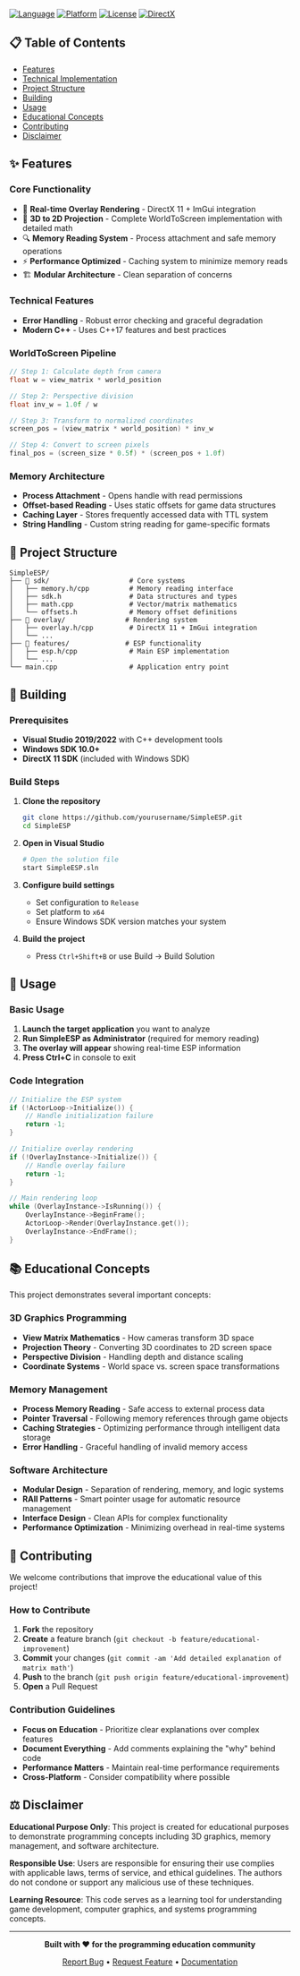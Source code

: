 [![Language](https://img.shields.io/badge/Language-C++-blue.svg)](https://isocpp.org/)
[![Platform](https://img.shields.io/badge/Platform-Windows-lightgrey.svg)](https://www.microsoft.com/windows)
[![License](https://img.shields.io/badge/License-Educational-green.svg)](#license)
[![DirectX](https://img.shields.io/badge/Graphics-DirectX%2011-red.svg)](https://docs.microsoft.com/en-us/windows/win32/direct3d11/atoc-dx-graphics-direct3d-11)

## 📋 Table of Contents
- [Features](#features)
- [Technical Implementation](#technical-implementation)
- [Project Structure](#project-structure)
- [Building](#building)
- [Usage](#usage)
- [Educational Concepts](#educational-concepts)
- [Contributing](#contributing)
- [Disclaimer](#disclaimer)

## ✨ Features
### Core Functionality
- 🎨 **Real-time Overlay Rendering** - DirectX 11 + ImGui integration
- 🧮 **3D to 2D Projection** - Complete WorldToScreen implementation with detailed math
- 🔍 **Memory Reading System** - Process attachment and safe memory operations
- ⚡ **Performance Optimized** - Caching system to minimize memory reads
- 🏗️ **Modular Architecture** - Clean separation of concerns

### Technical Features
- **Error Handling** - Robust error checking and graceful degradation
- **Modern C++** - Uses C++17 features and best practices

### WorldToScreen Pipeline
```cpp
// Step 1: Calculate depth from camera
float w = view_matrix * world_position

// Step 2: Perspective division  
float inv_w = 1.0f / w

// Step 3: Transform to normalized coordinates
screen_pos = (view_matrix * world_position) * inv_w

// Step 4: Convert to screen pixels
final_pos = (screen_size * 0.5f) * (screen_pos + 1.0f)
```

### Memory Architecture
- **Process Attachment** - Opens handle with read permissions
- **Offset-based Reading** - Uses static offsets for game data structures
- **Caching Layer** - Stores frequently accessed data with TTL system
- **String Handling** - Custom string reading for game-specific formats

## 📁 Project Structure

```
SimpleESP/
├── 📁 sdk/                    # Core systems
│   ├── memory.h/cpp          # Memory reading interface
│   ├── sdk.h                 # Data structures and types
│   ├── math.cpp              # Vector/matrix mathematics
│   └── offsets.h             # Memory offset definitions
├── 📁 overlay/               # Rendering system
│   ├── overlay.h/cpp         # DirectX 11 + ImGui integration
│   └── ...
├── 📁 features/              # ESP functionality
│   ├── esp.h/cpp             # Main ESP implementation
│   └── ...
└── main.cpp                  # Application entry point
```

## 🔨 Building

### Prerequisites
- **Visual Studio 2019/2022** with C++ development tools
- **Windows SDK 10.0+**
- **DirectX 11 SDK** (included with Windows SDK)

### Build Steps
1. **Clone the repository**
   ```bash
   git clone https://github.com/yourusername/SimpleESP.git
   cd SimpleESP
   ```

2. **Open in Visual Studio**
   ```bash
   # Open the solution file
   start SimpleESP.sln
   ```

3. **Configure build settings**
   - Set configuration to `Release`
   - Set platform to `x64`
   - Ensure Windows SDK version matches your system

4. **Build the project**
   - Press `Ctrl+Shift+B` or use Build → Build Solution

## 🚀 Usage

### Basic Usage
1. **Launch the target application** you want to analyze
2. **Run SimpleESP as Administrator** (required for memory reading)
3. **The overlay will appear** showing real-time ESP information
4. **Press Ctrl+C** in console to exit

### Code Integration
```cpp
// Initialize the ESP system
if (!ActorLoop->Initialize()) {
    // Handle initialization failure
    return -1;
}

// Initialize overlay rendering
if (!OverlayInstance->Initialize()) {
    // Handle overlay failure  
    return -1;
}

// Main rendering loop
while (OverlayInstance->IsRunning()) {
    OverlayInstance->BeginFrame();
    ActorLoop->Render(OverlayInstance.get());
    OverlayInstance->EndFrame();
}
```

## 📚 Educational Concepts

This project demonstrates several important concepts:

### 3D Graphics Programming
- **View Matrix Mathematics** - How cameras transform 3D space
- **Projection Theory** - Converting 3D coordinates to 2D screen space
- **Perspective Division** - Handling depth and distance scaling
- **Coordinate Systems** - World space vs. screen space transformations

### Memory Management
- **Process Memory Reading** - Safe access to external process data
- **Pointer Traversal** - Following memory references through game objects
- **Caching Strategies** - Optimizing performance through intelligent data storage
- **Error Handling** - Graceful handling of invalid memory access

### Software Architecture  
- **Modular Design** - Separation of rendering, memory, and logic systems
- **RAII Patterns** - Smart pointer usage for automatic resource management
- **Interface Design** - Clean APIs for complex functionality
- **Performance Optimization** - Minimizing overhead in real-time systems

## 🤝 Contributing

We welcome contributions that improve the educational value of this project!

### How to Contribute
1. **Fork** the repository
2. **Create** a feature branch (`git checkout -b feature/educational-improvement`)
3. **Commit** your changes (`git commit -am 'Add detailed explanation of matrix math'`)
4. **Push** to the branch (`git push origin feature/educational-improvement`)
5. **Open** a Pull Request

### Contribution Guidelines
- **Focus on Education** - Prioritize clear explanations over complex features
- **Document Everything** - Add comments explaining the "why" behind code
- **Performance Matters** - Maintain real-time performance requirements
- **Cross-Platform** - Consider compatibility where possible

## ⚖️ Disclaimer

**Educational Purpose Only**: This project is created for educational purposes to demonstrate programming concepts including 3D graphics, memory management, and software architecture. 

**Responsible Use**: Users are responsible for ensuring their use complies with applicable laws, terms of service, and ethical guidelines. The authors do not condone or support any malicious use of these techniques.

**Learning Resource**: This code serves as a learning tool for understanding game development, computer graphics, and systems programming concepts.

---

<div align="center">

**Built with ❤️ for the programming education community**

[Report Bug](https://github.com/yourusername/SimpleESP/issues) • [Request Feature](https://github.com/yourusername/SimpleESP/issues) • [Documentation](https://github.com/yourusername/SimpleESP/wiki)

</div> 
